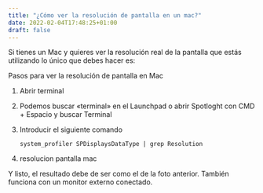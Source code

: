 ```yaml
---
title: "¿Cómo ver la resolución de pantalla en un mac?"
date: 2022-02-04T17:48:25+01:00
draft: false
---
```

Si tienes un Mac y quieres ver la resolución real de la pantalla que estás utilizando lo único que debes hacer es:

Pasos para ver la resolución de pantalla en Mac

1. Abrir terminal
2. Podemos buscar «terminal» en el Launchpad o abrir Spotloght con CMD + Espacio y buscar Terminal
3. Introducir el siguiente comando

    `system_profiler SPDisplaysDataType | grep Resolution`

4. resolucion pantalla mac

Y listo, el resultado debe de ser como el de la foto anterior. También funciona con un monitor externo conectado.
